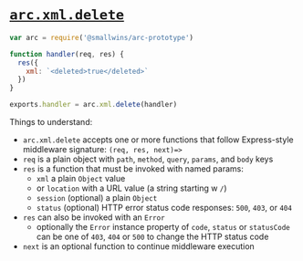 # <a id=arc.xml.delete href=#arc.xml.delete>`arc.xml.delete`</a>

```javascript
var arc = require('@smallwins/arc-prototype')

function handler(req, res) {
  res({
    xml: `<deleted>true</deleted>`
  })
}

exports.handler = arc.xml.delete(handler)
```

Things to understand:

- `arc.xml.delete` accepts one or more functions that follow Express-style middleware signature: `(req, res, next)=>`
- `req` is a plain object with `path`, `method`, `query`, `params`, and `body` keys
- `res` is a function that must be invoked with named params: 
  - `xml` a plain `Object` value
  - or `location` with a URL value (a string starting w `/`)
  - `session` (optional) a plain `Object`
  - `status` (optional) HTTP error status code responses: `500`, `403`, or `404`
- `res` can also be invoked with an `Error`
  - optionally the `Error` instance property of `code`, `status` or `statusCode` can be one of `403`, `404` or `500` to change the HTTP status code
- `next` is an optional function to continue middleware execution
